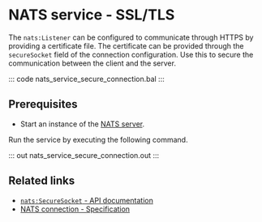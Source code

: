 # NATS service - SSL/TLS

The `nats:Listener` can be configured to communicate through HTTPS by providing a certificate file. The certificate can be provided through the `secureSocket` field of the connection configuration. Use this to secure the communication between the client and the server.

::: code nats_service_secure_connection.bal :::

## Prerequisites
- Start an instance of the [NATS server](https://docs.nats.io/nats-concepts/what-is-nats/walkthrough_setup).

Run the service by executing the following command.

::: out nats_service_secure_connection.out :::

## Related links
- [`nats:SecureSocket` - API documentation](https://lib.ballerina.io/ballerinax/nats/latest/records/SecureSocket)
- [NATS connection - Specification](https://github.com/ballerina-platform/module-ballerinax-nats/blob/master/docs/spec/spec.md#2-connection)

